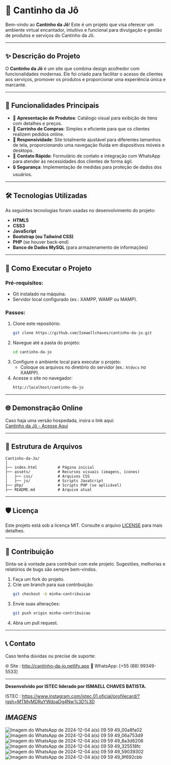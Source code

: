 
# 📖 Cantinho da Jô  

Bem-vindo  ao **Cantinho da Jô**! Este é um projeto que visa oferecer um ambiente virtual encantador, intuitivo e funcional para divulgação e gestão de produtos e serviços do Cantinho da Jô.

---

## ✨ **Descrição do Projeto**  

O **Cantinho da Jô** é um site que combina design acolhedor com funcionalidades modernas. Ele foi criado para facilitar o acesso de clientes aos serviços, promover os produtos e proporcionar uma experiência única e marcante.

---

## 🎯 **Funcionalidades Principais**  

- 🌟 **Apresentação de Produtos**: Catálogo visual para exibição de itens com detalhes e preços.  
- 🛒 **Carrinho de Compras**: Simples e eficiente para que os clientes realizem pedidos online.  
- 📱 **Responsividade**: Site totalmente ajustável para diferentes tamanhos de tela, proporcionando uma navegação fluida em dispositivos móveis e desktops.  
- 📢 **Contato Rápido**: Formulário de contato e integração com WhatsApp para atender às necessidades dos clientes de forma ágil.  
- 🔒 **Segurança**: Implementação de medidas para proteção de dados dos usuários.  

---

## 🛠️ **Tecnologias Utilizadas**  

As seguintes tecnologias foram usadas no desenvolvimento do projeto:  

- **HTML5**  
- **CSS3**  
- **JavaScript**  
- **Bootstrap (ou Tailwind CSS)**  
- **PHP** (se houver back-end)  
- **Banco de Dados MySQL** (para armazenamento de informações)  

---

## 🚀 **Como Executar o Projeto**  

### Pré-requisitos:  
- Git instalado na máquina.  
- Servidor local configurado (ex.: XAMPP, WAMP ou MAMP).  

### Passos:  
1. Clone este repositório:  
   ```bash
   git clone https://github.com/Ismaellchaves/cantinho-da-jo.git
   ```
2. Navegue até a pasta do projeto:  
   ```bash
   cd cantinho-da-jo
   ```
3. Configure o ambiente local para executar o projeto:  
   - Coloque os arquivos no diretório do servidor (ex.: `htdocs` no XAMPP).  
4. Acesse o site no navegador:  
   ```bash
   http://localhost/cantinho-da-jo
   ```

---

## 🌐 **Demonstração Online**  

Caso haja uma versão hospedada, insira o link aqui:  
[Cantinho da Jô - Acesse Aqui](#)

---

## 📂 **Estrutura de Arquivos**  

```
Cantinho-da-Jo/
│
├── index.html         # Página inicial
├── assets/            # Recursos visuais (imagens, ícones)
│   ├── css/           # Arquivos CSS
│   ├── js/            # Scripts JavaScript
├── php/               # Scripts PHP (se aplicável)
├── README.md          # Arquivo atual
```

---

## 🛡️ **Licença**  

Este projeto está sob a licença MIT. Consulte o arquivo [LICENSE](./LICENSE) para mais detalhes.

---

## 🤝 **Contribuição**  

Sinta-se à vontade para contribuir com este projeto. Sugestões, melhorias e relatórios de bugs são sempre bem-vindos.  

1. Faça um fork do projeto.  
2. Crie um branch para sua contribuição:  
   ```bash
   git checkout -b minha-contribuicao
   ```
3. Envie suas alterações:  
   ```bash
   git push origin minha-contribuicao
   ```
4. Abra um pull request.  

---

## 📞 **Contato**  

Caso tenha dúvidas ou precise de suporte:  

🌐 Site :  http://cantinho-da-jo.netlify.app
📱 WhatsApp: [+55 (88) 99349-5533]  

---  
**Desenvolvido por ISTEC liderado por ISMAELL CHAVES BATISTA.**  

ISTEC : https://www.instagram.com/istec.01.oficial/profilecard/?igsh=MTMyMDRuYWdoaDg4Nw%3D%3D


## *IMAGENS*

![Imagem do WhatsApp de 2024-12-04 à(s) 09 59 49_00a8fa02](https://github.com/user-attachments/assets/7457bb15-fbb4-4be0-8071-a823e41a1406)
![Imagem do WhatsApp de 2024-12-04 à(s) 09 59 49_06a753d9](https://github.com/user-attachments/assets/fa99d426-ba31-4c98-ae71-43e331fd3a58)
![Imagem do WhatsApp de 2024-12-04 à(s) 09 59 49_8a3d6206](https://github.com/user-attachments/assets/a4847be0-07a3-4108-9be5-ec48083328ed)
![Imagem do WhatsApp de 2024-12-04 à(s) 09 59 49_325518fc](https://github.com/user-attachments/assets/26206771-6542-4b5c-a365-be8400c15819)
![Imagem do WhatsApp de 2024-12-04 à(s) 09 59 49_59039302](https://github.com/user-attachments/assets/0ccbd53b-0621-4d3b-8456-5cb276ec25b4)
![Imagem do WhatsApp de 2024-12-04 à(s) 09 59 49_9f692cbb](https://github.com/user-attachments/assets/98f9fab8-426a-4d9d-affe-23a9a944906d)




